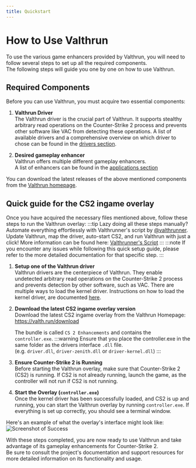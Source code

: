 ```yaml
---
title: Quickstart
---
```


# How to Use Valthrun

To use the various game enhancers provided by Valthrun, you will need to follow several steps to set up all the required components.  
The following steps will guide you one by one on how to use Valthrun.

## Required Components

Before you can use Valthrun, you must acquire two essential components:

1. **Valthrun Driver**  
   The Valthrun driver is the crucial part of Valthrun.
   It supports stealthy arbitrary read operations on the Counter-Strike 2 process and prevents other software like VAC from detecting these operations. A list of available drivers and a comprehensive overview on which driver to chose can be found in the [drivers section](../../drivers/implementation).

2. **Desired gameplay enhancer**  
   Valthrun offers multiple different gameplay enhancers.  
   A list of enhancers can be found in the [applications section](../../utilities/)

You can download the latest releases of the above mentioned components from the [Valthrun homepage](https://valth.run/).

## Quick guide for the CS2 ingame overlay

Once you have acquired the necessary files mentioned above, follow these steps to run the Valthrun overlay:
:::tip
Lazy doing all these steps manually?
Automate everything effortlessly with Valthrunner's script by [@valthrunner](https://github.com/valthrunner).
Update Valthrun, map the driver, auto-start CS2, and run Valthrun with just a click!
More information can be found here: [Valthrunner's Script](./community_script_valthrunner)
:::
:::note
If you encounter any issues while following this quick setup guide, please refer to the more detailed documentation for that specific step.
:::

1. **Setup one of the Valthrun driver**  
   Valthrun drivers are the centerpiece of Valthrun.
   They enable undetected arbitrary read operations on the Counter-Strike 2 process and prevents detection by other software, such as VAC.
   There are multiple ways to load the kernel driver. Instructions on how to load the kernel driver, are documented [here](../../drivers/implementation).

2. **Download the latest CS2 ingame overlay version**  
   Download the latest CS2 ingame overlay from the Valthrun Homepage:  
   https://valth.run/download

   The bundle is called `CS 2 Enhancements` and contains the `controller.exe`.
   :::warning
   Ensure that you place the controller.exe in the same folder as the drivers interface `.dll` file.  
   (e.g. `driver.dll`, `driver-zenith.dll` or `driver-kernel.dll`)
   :::

3. **Ensure Counter-Strike 2 is Running**  
   Before starting the Valthrun overlay, make sure that Counter-Strike 2 (CS2) is running.
   If CS2 is not already running, launch the game, as the controller will not run if CS2 is not running.

4. **Start the Overlay (`controller.exe`)**  
   Once the kernel driver has been successfully loaded, and CS2 is up and running,
   you can start the Valthrun overlay by running `controller.exe`.
   If everything is set up correctly, you should see a terminal window.

Here's an example of what the overlay's interface might look like:
![Screenshot of Success](@site/docs/_media/screenshot_controller_success.png)

With these steps completed, you are now ready to use Valthrun and take advantage of its gameplay enhancements for Counter-Strike 2.  
Be sure to consult the project's documentation and support resources for more detailed information on its functionality and usage.
